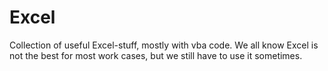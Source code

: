 # Excel
Collection of useful Excel-stuff, mostly with vba code.
We all know Excel is not the best for most work cases, but we still have to use it sometimes.
